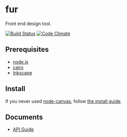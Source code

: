 fur
===

Front end design tool.

[![Build Status][my_travis_badge_url]][my_travis_url]
[![Code Climate][my_codeclimate_badge_url]][my_codeclimate_url]

Prerequisites
------

+ [node.js][nodejs_url]
+ [cairo][cairo_url]
+ [Inkscape][inkscape_url]


Install
------

If you never used [node-canvas][node_canvas_url],
follow [the install guide][node_canvas_install_wiki_url].



Documents
------
+ [API Guide][my_apiguide_url]

[nodejs_url]: http://nodejs.org/
[grunt_url]: http://gruntjs.com/
[grunt_badge_url]: http://cdn.gruntjs.com/builtwith.png
[cairo_url]: http://cairographics.org/
[inkscape_url]: http://www.inkscape.org/en/
[node_canvas_url]: https://www.npmjs.org/package/canvas
[node_canvas_install_wiki_url]: https://github.com/LearnBoost/node-canvas/wiki/_pages
[my_travis_url]: https://travis-ci.org/tick-tack/fur
[my_travis_badge_url]: http://img.shields.io/travis/tick-tack/fur.svg?style=flat
[my_apiguide_url]: http://tick-tack.github.io/fur/apiguide/
[my_codeclimate_url]: http://codeclimate.com/github/tick-tack/apeman
[my_codeclimate_badge_url]: http://img.shields.io/codeclimate/github/tick-tack/apeman.svg?style=flat
[my_codeclimate_coverage_badge_url]: http://img.shields.io/codeclimate/coverage/github/tick-tack/apeman.svg?style=flat


